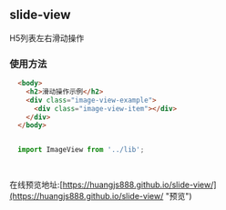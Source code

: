 <!--
 * @Author: Huangjs
 * @Date: 2021-05-10 15:55:29
 * @LastEditors: Huangjs
 * @LastEditTime: 2023-04-12 11:00:39
 * @Description: ******
-->
## slide-view
H5列表左右滑动操作
### 使用方法
```html
  <body>
    <h2>滑动操作示例</h2>
    <div class="image-view-example">
      <div class="image-view-item"></div>
    </div>
  </body>
```
```javascript

  import ImageView from '../lib';

  
```

在线预览地址:[https://huangjs888.github.io/slide-view/](https://huangjs888.github.io/slide-view/ "预览")
